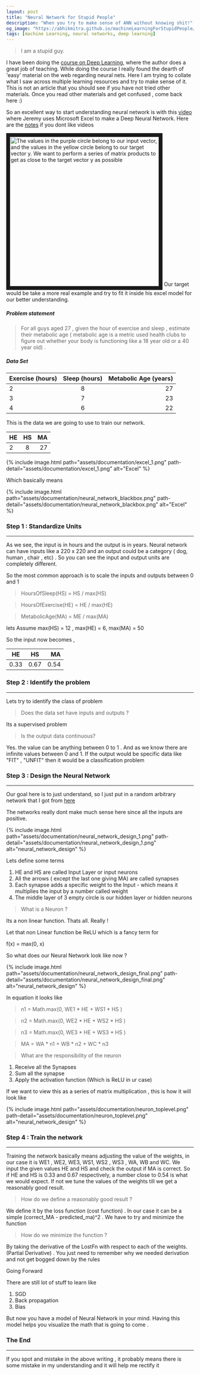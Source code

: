 ```yaml
---
layout: post
title: "Neural Network for Stupid People"
description: "When you try to make sense of ANN without knowing shit!"
og_image: "https://abhikmitra.github.io/machineLearningForStupidPeople/assets/documentation/neural-networks.jpg"
tags: [machine Learning, neural networks, deep learning]
---
```

> I am a stupid guy.

I have been doing the [course on Deep Learning](http://course.fast.ai/), where the author does a great job of teaching. While doing the course I really found the dearth of 'easy' material on the web regarding neural nets. 
Here I am trying to collate what I saw across multiple learning resources and try to make sense of it. This is not an article that you should see if you have not tried other materials. Once you read other materials and get confused , come back here :) 

So an excellent way to start understanding neural network is with this [video](https://youtu.be/e3aM6XTekJc?t=3810 "Neural Networks in Excel") where Jeremy uses Microsoft Excel to make a Deep Neural Network. Here are the [notes](http://wiki.fast.ai/index.php/Lesson_2_Notes "Neural Networks in Excel") if you dont like videos

<img src="http://wiki.fast.ai/images/e/e2/NN_spreadsheet_input_output.jpg" 
description="lil" 
title="The values in the purple circle belong to our input vector, and the values in the yellow circle belong to our target vector y. We want to perform a series of matrix products to get as close to the target vector y as possible" 
alt="The values in the purple circle belong to our input vector, and the values in the yellow circle belong to our target vector y. We want to perform a series of matrix products to get as close to the target vector y as possible" width="400"  border="10" />
Our target would be take a more real example and try to fit it inside his excel model for our better understanding.

##### Problem statement

> For all guys aged 27 , given the hour of exercise and sleep , estimate their metabolic age ( metabolic age is a metric used health clubs to figure out whether your body is functioning like a 18 year old or a 40 year old) .

##### Data Set

| Exercise (hours)       | Sleep  (hours)        | Metabolic Age (years) |
| --------------- |:-------------:| --------------:|
| 2          | 8        |   27          |
| 3          | 7        |   23          |
| 4          | 6        |   22          |

This is the data we are going to use to train our network. 


| HE   | HS      | MA |
| --------------- |:-------------:| --------------:|
| 2          | 8        |   27          |

{% include image.html path="assets/documentation/excel_1.png" path-detail="assets/documentation/excel_1.png" alt="Excel" %}

Which basically means

{% include image.html path="assets/documentation/neural_network_blackbox.png" path-detail="assets/documentation/neural_network_blackbox.png" alt="Excel" %}

### Step 1 : Standardize Units
___
As we see, the input is in hours and the output is in years. Neural network can have inputs like a 220 x 220 and an output could be a category ( dog, human , chair , etc) .
 So you can see the input and output units are completely different. 
 
So the most common approach is to scale the inputs and outputs between 0 and 1

> HoursOfSleep(HS) = HS / max(HS)

> HoursOfExercise(HE) = HE / max(HE)

> MetabolicAge(MA) = ME / max(MA)

lets Assume max(HS) = 12 , max(HE) = 6, max(MA) = 50

So the input now becomes , 

| HE   | HS      | MA |
| --------------- |:-------------:| --------------:|
| 0.33        | 0.67       |   0.54          |

### Step 2 : Identify the problem
___

Lets try to identify the class of problem

> Does the data set have inputs and outputs ?

 Its a supervised problem

> Is the output data continuous? 

 Yes. the value can be anything between 0 to 1 . And as we know there are infinite values between 0 and 1. If the output would be specific data like "FIT" , "UNFIT" then it would be a classification problem

### Step 3 : Design the Neural Network
___

Our goal here is to just understand, so I just put in a random arbitrary network that I got from [here](http://karpathy.github.io/neuralnets/) 

The networks really dont make much sense here since all the inputs are positive.

{% include image.html path="assets/documentation/neural_network_design_1.png" path-detail="assets/documentation/neural_network_design_1.png" alt="neural_network_design" %}

Lets define some terms

1. HE and HS are called Input Layer or input neurons
2. All the arrows ( except the last one giving MA) are called synapses
3. Each synapse adds a specific weight to the Input - which means it multiplies the input by a number called weight
4. The middle layer of 3 empty circle is our hidden layer or hidden neurons

> What is a Neuron ? 

Its a non linear function. Thats all. Really !

Let that non Linear function be ReLU which is a fancy term for

f(x) = max(0, x)


So what does our Neural Network look like now ?

{% include image.html path="assets/documentation/neural_network_design_final.png" path-detail="assets/documentation/neural_network_design_final.png" alt="neural_network_design" %}

In equation it looks like 

>  n1 = Math.max(0, WE1 * HE + WS1 * HS )

>  n2 = Math.max(0, WE2 * HE + WS2 * HS )

>  n3 = Math.max(0, WE3 * HE + WS3 * HS )

>  MA = WA * n1 + WB * n2 + WC * n3

> What are the responsibility of the neuron 
    

1. Receive all the Synapses
2. Sum all the synapse
3. Apply the activation function (Which is ReLU in ur case)


If we want to view this as a series of matrix multiplication , this is how it will look like 

{% include image.html path="assets/documentation/neuron_toplevel.png" path-detail="assets/documentation/neuron_toplevel.png" alt="neural_network_design" %}

### Step 4 : Train the network
___

Training the network basically means adjusting the value of the weights, in our case it is WE1 , WE2, WE3, WS1, WS2 , WS3 , WA, WB and WC. 
We input the given values HE and HS and check the output if MA is correct. So if HE and HS is 0.33 and 0.67 respectively, a number close to 0.54 is what we would expect. 
If not we tune the values of the weights till we get a reasonably good result.

> How do we define a reasonably good result ? 

We define it by the loss function (cost function) . In our case it can be a simple  (correct_MA - predicted_ma)^2 . We have to try and minimize the function

> How do we minimize the function ?

By taking the derivative of the LostFn with respect to each of the weights. (Partial Derivative) . You just need to remember why we needed derivation and not get bogged down by the rules


Going Forward 

There are still lot of stuff to learn like

1. SGD
2. Back propagation
3. Bias

But now you have a model of Neural Network in your mind. Having this model helps you visualize the math that is going to come . 

### The End
---

If you spot and mistake in the above writing , it probably means there is some mistake in my understanding and it will help me rectify it 